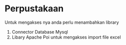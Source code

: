 # Perpustakaan

Untuk mengakses nya anda perlu menambahkan library 
1. Connector Database Mysql
2. Libary Apache Poi untuk mengakses import file excel
